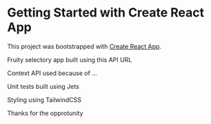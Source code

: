 # Getting Started with Create React App

This project was bootstrapped with [Create React App](https://github.com/facebook/create-react-app).

Fruity selectory app built using this API URL

Context API used because of ...

Unit tests built using Jets

Styling using TailwindCSS

Thanks for the opprotunity
